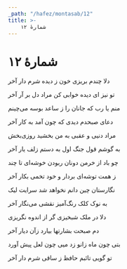 ```yaml
---
_path: "/hafez/montasab/12"
title: >-
    شمارهٔ ۱۲
---
```

# شمارهٔ ۱۲

<div class="b" id="bn1"><div class="m1"><p>دلا چندم بریزی خون ز دیده شرم دار آخر</p></div>
<div class="m2"><p>تو نیز ای دیده خوابی کن مراد دل بر آر آخر</p></div></div>
<div class="b" id="bn2"><div class="m1"><p>منم یا رب که جانان را ز ساعد بوسه می‌چینم</p></div>
<div class="m2"><p>دعای صبحدم دیدی که چون آمد به کار آخر </p></div></div>
<div class="b" id="bn3"><div class="m1"><p>مراد دنیی و عقبی به من بخشید روزی‌بخش</p></div>
<div class="m2"><p>به گوشم قول جنگ اول به دستم زلف یار آخر </p></div></div>
<div class="b" id="bn4"><div class="m1"><p>چو باد از خرمن دونان ربودن خوشه‌ای تا چند</p></div>
<div class="m2"><p>ز همت توشه‌ای بردار و خود تخمی بکار آخر </p></div></div>
<div class="b" id="bn5"><div class="m1"><p>نگارستان چین دانم نخواهد شد سرایت لیک</p></div>
<div class="m2"><p>به نوک کلک رنگ‌آمیز نقشی می‌نگار آخر </p></div></div>
<div class="b" id="bn6"><div class="m1"><p>دلا در ملک شبخیزی گر از اندوه نگریزی</p></div>
<div class="m2"><p>دم صبحت بشارتها بیارد زآن دیار آخر </p></div></div>
<div class="b" id="bn7"><div class="m1"><p>بتی چون ماه زانو زد میی چون لعل پیش آورد</p></div>
<div class="m2"><p>تو گویی تائبم حافظ ز ساقی شرم دار آخر</p></div></div>
